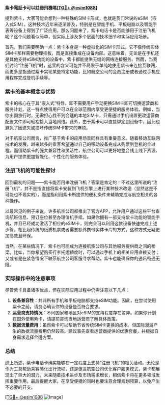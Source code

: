 **紫卡電話卡可以註冊飛機嗎[[TG💪+ @esim1088](https://t.me/s/esim1088)]**

提到紫卡，大家可能会想到一种特殊的SIM卡形式，也就是我们常说的eSIM（嵌入式SIM）。这种技术近年来逐渐普及，特别是在智能手机、平板电脑以及智能手表等设备上得到了广泛应用。那么问题来了，紫卡电话卡是否能够用于注册飞机呢？这个问题看似简单，但实际上涉及多个层面的技术细节和实际应用场景。

首先，我们需要明确一点：紫卡本身是一种虚拟化的SIM卡形式，它不像传统实体SIM卡那样需要物理插拔，而是直接集成在设备内部。这意味着，无论是在手机还是其他支持eSIM功能的设备中，紫卡都能提供无缝的网络连接服务。然而，当我们讨论“注册飞机”时，这里的含义可能并不局限于单纯地使用紫卡来连接互联网，而更多是指通过紫卡实现某些特定功能，比如航空公司的会员注册或者通过手机应用程序完成登机手续等。

### 紫卡的基本概念与优势

紫卡的核心在于其“嵌入式”特性，即不需要用户手动更换SIM卡即可切换运营商和服务计划。这一特点使得用户可以在全球范围内享受更便捷的服务体验。例如，当你出国旅行时，无需担心找不到合适的本地SIM卡，只需通过手机设置更改运营商配置文件即可轻松接入当地网络。此外，由于紫卡可以直接绑定到设备中，因此也避免了因遗失或损坏传统SIM卡带来的麻烦。

对于航空公司而言，推广基于紫卡的应用场景同样具有重要意义。随着移动互联网技术的发展，越来越多的乘客希望通过自己的移动设备完成从购票到登机的全过程。而借助紫卡的强大兼容性和灵活性，航空公司可以更好地整合线上线下资源，为用户提供更加智能化、个性化的服务体验。

### 注册飞机的可能性探讨

回到最初的问题——紫卡能否用来注册飞机？答案是肯定的！不过这里所说的“注册飞机”，并不是指直接将紫卡安装到飞机引擎上进行某种技术改造（显然这是不可能也不现实的），而是指利用紫卡所提供的便利条件来辅助完成与航空相关的各种操作。

以最常见的例子来说，许多航空公司都推出了官方APP，允许用户通过这些平台查询航班信息、预订座位甚至办理值机手续。如果你拥有一部支持紫卡功能的智能手机，并且已经成功激活了相应的eSIM卡，则完全可以利用这款设备快速完成上述步骤。相比起传统的纸质机票或者需要额外携带实体卡片的方式，这种方式无疑更加高效且环保。

当然，在某些情况下，紫卡也可能成为连接航空公司与其他服务提供商之间的桥梁。比如，当你希望购买行李托运额度时，可以通过手机上的相关应用直接支付；又或者是在紧急情况下联系航空公司客服寻求帮助，紫卡也能确保你的通讯畅通无阻。

### 实际操作中的注意事项

尽管紫卡具备诸多优点，但在实际应用过程中仍需注意以下几点：

1. **设备兼容性**：并非所有手机和平板电脑都支持eSIM功能。因此，在尝试使用紫卡之前，请务必确认你的设备是否符合要求。
2. **运营商支持情况**：不同国家和地区对eSIM的支持程度存在差异。如果你计划在国外使用紫卡，请提前咨询当地运营商了解具体政策。
3. **数据流量费用**：虽然紫卡可以帮助节省传统SIM卡更换的成本，但国际漫游产生的数据流量费用仍然较高。建议事先查看运营商提供的优惠套餐，并根据自身需求选择合适方案。

### 总结

综上所述，紫卡电话卡确实能够在一定程度上支持“注册飞机”的相关活动。无论是作为工具帮助乘客简化出行流程，还是促进航空公司优化客户服务模式，紫卡都展现出了巨大的潜力。未来随着技术进步及市场需求增长，相信紫卡将在更多领域发挥重要作用。最后提醒大家，在享受便捷的同时也要注意合理规划预算，以免产生不必要的开支。

[[TG💪+ @esim1088](https://t.me/s/esim1088) ![Image](https://i.postimg.cc/4NQfJmqS/Snipaste-2025-05-13-00-14-12.png)]